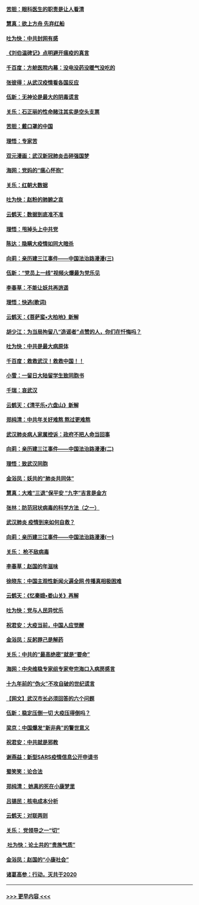 #### [苦胆：眼科医生的职责是让人看清](../pages/nsc993/n11853840.md?t=02082111) 
#### [慧真：欲上方舟 先弃红船](../pages/nsc993/n11853483.md?t=02082111) 
#### [吐为快：中共封网有感](../pages/nsc993/n11852575.md?t=02082111) 
#### [《刘伯温碑记》点明避开瘟疫的真言](../pages/nsc993/n11852128.md?t=02082111) 
#### [千百度：方舱医院内幕：没电没药没暖气没吃的](../pages/nsc993/n11850211.md?t=02082111) 
#### [张彼得：从武汉疫情看各国反应](../pages/nsc993/n11850102.md?t=02082111) 
#### [伍新：无神论是最大的阴毒谎言](../pages/nsc993/n11846129.md?t=02082111) 
#### [关乐：石正丽的性命赌注其实是空头支票](../pages/nsc993/n11846109.md?t=02082111) 
#### [苦胆：戴口罩的中国](../pages/nsc993/n11845576.md?t=02082111) 
#### [理悟：专家苦](../pages/nsc993/n11845564.md?t=02082111) 
#### [双元漫画：武汉新冠肺炎击碎强国梦](../pages/nsc993/n11843320.md?t=02082111) 
#### [海网：党妈的“瘟心怀抱”](../pages/nsc993/n11840740.md?t=02082111) 
#### [关乐：红朝大数据](../pages/nsc993/n11840675.md?t=02082111) 
#### [吐为快：赵粉的肺腑之哀](../pages/nsc993/n11840618.md?t=02082111) 
#### [云鹤天：数据到底准不准](../pages/nsc993/n11840325.md?t=02082111) 
#### [理悟：甩掉头上中共党](../pages/nsc993/n11838826.md?t=02082111) 
#### [陈达：隐瞒大疫情如同大暗杀](../pages/nsc993/n11838771.md?t=02082111) 
#### [向莉：亲历建三江事件——中国法治路漫漫(三)](../pages/nsc993/n11831825.md?t=02082111) 
#### [伍新：“党员上一线”视频火爆最为党乐见](../pages/nsc993/n11838200.md?t=02082111) 
#### [李春草：不能让妖共再逍遥](../pages/nsc993/n11838102.md?t=02082111) 
#### [理悟：快逃(歌词)](../pages/nsc993/n11838083.md?t=02082111) 
#### [云鹤天：《菩萨蛮▪大柏地》新解](../pages/nsc993/n11838059.md?t=02082111) 
#### [胡少江：为当局拘留八“造谣者”点赞的人，你们在忏悔吗？](../pages/nsc993/n11836801.md?t=02082111) 
#### [吐为快：中共是最大病原体](../pages/nsc993/n11836748.md?t=02082111) 
#### [千百度：救救武汉！救救中国！！](../pages/nsc993/n11836145.md?t=02082111) 
#### [小雪：一留日大陆留学生致同胞书](../pages/nsc993/n11834624.md?t=02082111) 
#### [千瑞：哀武汉](../pages/nsc993/n11833647.md?t=02082111) 
#### [云鹤天：《清平乐▪六盘山》新解](../pages/nsc993/n11833611.md?t=02082111) 
#### [郑纯清：中共年关好难熬 熬过更难熬](../pages/nsc993/n11833489.md?t=02082111) 
#### [武汉肺炎病人家属控诉：政府不把人命当回事](../pages/nsc993/n11833205.md?t=02082111) 
#### [向莉：亲历建三江事件——中国法治路漫漫(二)](../pages/nsc993/n11829102.md?t=02082111) 
#### [理悟：致武汉同胞](../pages/nsc993/n11831522.md?t=02082111) 
#### [金浴凤：妖共的“肺炎共同体”](../pages/nsc993/n11829448.md?t=02082111) 
#### [慧真：大难“三退”保平安 “九字”吉言是金方](../pages/nsc993/n11829501.md?t=02082111) 
#### [张林：防范冠状病毒的科学方法（之一）](../pages/nsc993/n11828618.md?t=02082111) 
#### [武汉肺炎 疫情到来如何自救？](../pages/nsc993/n11827632.md?t=02082111) 
#### [向莉：亲历建三江事件——中国法治路漫漫(一)](../pages/nsc993/n11827190.md?t=02082111) 
#### [关乐： 枪不敌病毒](../pages/nsc993/n11826746.md?t=02082111) 
#### [李春草：赵国的年滋味](../pages/nsc993/n11826321.md?t=02082111) 
#### [徐晓东：中国主观性新闻火遍全网 传播真相极困难](../pages/nsc993/n11826508.md?t=02082111) 
#### [云鹤天：《忆秦娥▪娄山关》再解](../pages/nsc993/n11824682.md?t=02082111) 
#### [吐为快：党与人民异忧乐](../pages/nsc993/n11824660.md?t=02082111) 
#### [祝君安：大疫当前，中国人应觉醒](../pages/nsc993/n11821946.md?t=02082111) 
#### [金浴凤：反躬罪己是解药](../pages/nsc993/n11820280.md?t=02082111) 
#### [关乐：中共的“最高绝密”就是“要命”](../pages/nsc993/n11816946.md?t=02082111) 
#### [海网：中央维稳专家组专家夸完海口入病房感言](../pages/nsc993/n11815138.md?t=02082111) 
#### [十九年前的“伪火”不攻自破的世纪谎言](../pages/nsc993/n11813238.md?t=02082111) 
#### [【网文】武汉市长必须回答的六个问题](../pages/nsc993/n11813848.md?t=02082111) 
#### [伍新：稳定压倒一切 大疫压得倒吗？](../pages/nsc993/n11812634.md?t=02082111) 
#### [梁京：中国爆发“新非典”的警世意义](../pages/nsc993/n11812554.md?t=02082111) 
#### [祝君安：中共就是邪教](../pages/nsc993/n11812431.md?t=02082111) 
#### [谢燕益：新型SARS疫情信息公开申请书](../pages/nsc993/n11808840.md?t=02082111) 
#### [蜀笑笑：论合法](../pages/nsc993/n11808064.md?t=02082111) 
#### [郑纯清： 她真的死在小康梦里](../pages/nsc993/n11806623.md?t=02082111) 
#### [吕锡民：核电成本分析](../pages/nsc993/n11806284.md?t=02082111) 
#### [云鹤天：对联两则](../pages/nsc993/n11805957.md?t=02082111) 
#### [关乐： 党领导之一“切”](../pages/nsc993/n11804505.md?t=02082111) 
#### [ 吐为快：论土共的“贵族气质”](../pages/nsc993/n11804490.md?t=02082111) 
#### [金浴凤：赵国的“小康社会”](../pages/nsc993/n11804452.md?t=02082111) 
#### [诸葛高参：行动，灭共于2020](../pages/nsc993/n11804120.md?t=02082111) 

----
#### [ >>> 更早内容 <<< ](../indexes/nsc993-earlier.md)
